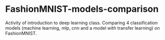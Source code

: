 # FashionMNIST-models-comparison
Activity of introduction to deep learning class. Comparing 4 classification models (machine learning, mlp, cnn and a model with transfer learning) on FashionMNIST.
